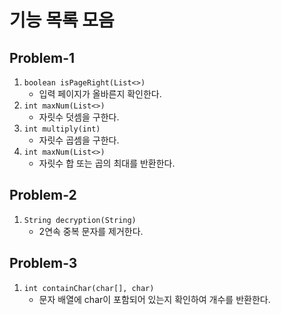# 기능 목록 모음

## Problem-1

1. `boolean isPageRight(List<>)` 
    - 입력 페이지가 올바른지 확인한다.
2. `int maxNum(List<>)`
    - 자릿수 덧셈을 구한다.
3. `int multiply(int)`
    - 자릿수 곱셈을 구한다.
4. `int maxNum(List<>)`
    - 자릿수 합 또는 곱의 최대를 반환한다.


## Problem-2

1. `String decryption(String)`
   - 2연속 중복 문자를 제거한다.


## Problem-3

1. `int containChar(char[], char)`
   - 문자 배열에 char이 포함되어 있는지 확인하여 개수를 반환한다.